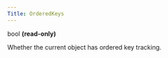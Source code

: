 ```yaml
---
Title: OrderedKeys
---
```


bool **(read-only)**

Whether the current object has ordered key tracking.

